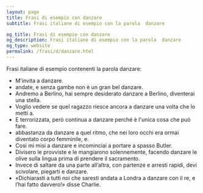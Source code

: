 ```yaml
---
layout: page
title: Frasi di esempio con danzare 
subtitle: Frasi italiane di esempio con la parola  danzare

og_title: Frasi di esempio con danzare 
og_description: Frasi italiane di esempio con la parola  danzare
og_type: website
permalink: /frasi/d/danzare.html
---
```


Frasi italiane di esempio contenenti la parola danzare:


- M'invita a danzare.
- andate, e senza gambe non è un gran bel danzare.
- Andremo a Berlino, hai sempre desiderato danzare a Berlino, diventerai una stella.
- Voglio vedere se quel ragazzo riesce ancora a danzare una volta che lo metti a.
- E terrorizzata, però continua a danzare perché è l'unica cosa che può fare.
- abbastanza da danzare a quel ritmo, che nei loro occhi era ormai diventato corpo femminile, e.
- Così mi misi a danzare e incominciai a portare a spasso Butler.
- Divisero le provviste e le mangiarono solennemente, facendo danzare le olive sulla lingua prima di prendere il sacramento.
- Invece di saltare da una parte all’altra, con partenze e arresti rapidi, devi scivolare, piegarti e danzare.
- «Dichiarasti a tutti noi che saresti andata a Londra a danzare con il re, e l’hai fatto davvero!» disse Charlie.
